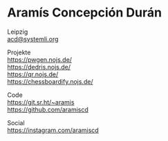 # Aramís Concepción Durán

Leipzig  
acd@systemli.org  

Projekte  
https://pwgen.nojs.de/  
https://dedris.nojs.de/  
https://qr.nojs.de/  
https://chessboardify.nojs.de/

Code  
https://git.sr.ht/~aramis  
https://github.com/aramiscd

Social  
https://instagram.com/aramiscd
